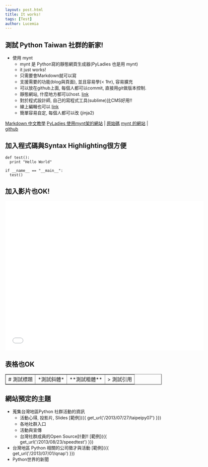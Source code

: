 ```yaml
---
layout: post.html
title: It works!
tags: [Test]
author: Lucemia
---
```


## 測試 Python Taiwan 社群的新家!

- 使用 mynt
  - mynt 是 Python寫的靜態網頁生成器(PyLadies 也是用 mynt)
  - it just works!
  - 只需要會Markdown就可以寫
  - 支援需要的功能(blog與頁面), 並且容易學(< 1hr), 容易擴充
  - 可以放在github上面, 每個人都可以commit, 直接用git做版本控制.
  - 靜態網站, 什麼地方都可以host. [link](http://lucemia.github.io/taiwan.py/)
  - 對於程式設計師, 自己的寫程式工具(sublime)比CMS好用!!
  - 線上編輯也可以 [link](https://github.com/lucemia/taiwan.py/blob/master/_posts/2012-01-01-Mosql.md)
  - 簡單容易自定, 每個人都可以改 (jinja2)

[Markdown 中文教學](http://markdown.tw/)
[PyLadies 使用mynt架的網站](http://www.pyladies.com/) | [原始碼](https://github.com/pyladies/pyladies)
[mynt 的網站](http://mynt.mirroredwhite.com/) | [github](https://github.com/Anomareh/mynt)


## 加入程式碼與Syntax Highlighting很方便

~~~ { python }
def test():
  print "Hello World"

if __name__ == "__main__":
  test()
~~~

## 加入影片也OK!
<iframe width="640" height="480" src="//www.youtube.com/embed/pZUtFxkQYak" frameborder="0" allowfullscreen></iframe>

## 表格也OK
<table border="1">
 <tr>
  <td>     # 測試標題  </td>
  <td>     *測試斜體*  </td>
  <td>     **測試粗體**  </td>
  <td>     > 測試引用  </td>
 </tr>
</table>


## 網站預定的主題

- 蒐集台灣地區Python 社群活動的資訊
  - 活動心得, 投影片, Slides [範例]({{ get_url('/2013/07/27/taipeipy07') }})
  - 各地社群入口
  - 活動與宣傳
  - 台灣社群成員的Open Source計劃!! [範例]({{ get_url('/2013/08/23/speedtest') }})
- 台灣地區 Python 相關的公司徵才與活動 [範例]({{ get_url('/2013/07/01/qnap') }})
- Python世界的新聞
